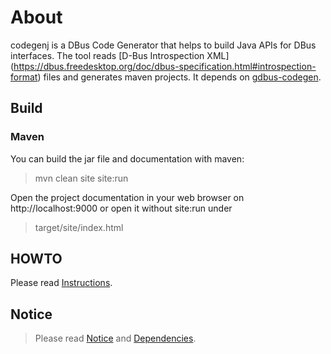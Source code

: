 # About

codegenj is a DBus Code Generator that helps to build Java APIs for DBus interfaces. The tool reads [D-Bus Introspection XML] (https://dbus.freedesktop.org/doc/dbus-specification.html#introspection-format)
 files and generates maven projects. It depends on [gdbus-codegen](https://developer.gnome.org/gio/stable/gdbus-codegen.html). 


## Build

### Maven

You can build the jar file and documentation with maven:

> mvn clean site site:run

Open the project documentation in your web browser on http://localhost:9000 
or open it without site:run under

> target/site/index.html
 
## HOWTO

Please read [Instructions](src/site/markdown/instructions.md).
 
## Notice
> Please read [Notice](Notice.html) and [Dependencies](dependencies.html).
